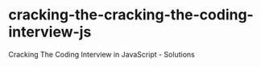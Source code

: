 # cracking-the-cracking-the-coding-interview-js
Cracking The Coding Interview in JavaScript - Solutions
